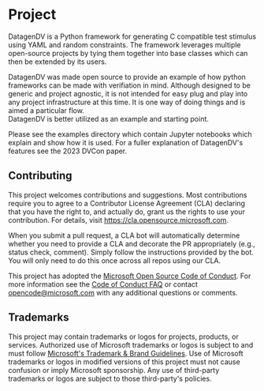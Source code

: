 # Project

DatagenDV is a Python framework for generating C compatible test stimulus using YAML and random
constraints. The framework leverages multiple open-source projects by tying them together into base classes which can then be
extended by its users.

DatagenDV was made open source to provide an example of how python frameworks can be made with verifiation in mind. 
Although designed to be generic and project agnostic, it is not intended for easy plug and play into any project infrastructure at this time. 
It is one way of doing things and is aimed a particular flow.  
DatagenDV is better utilized as an example and starting point.

Please see the examples directory which contain Jupyter notebooks which explain and show how it is used.
For a fuller explanation of DatagenDV's features see the 2023 DVCon paper. 


## Contributing

This project welcomes contributions and suggestions.  Most contributions require you to agree to a
Contributor License Agreement (CLA) declaring that you have the right to, and actually do, grant us
the rights to use your contribution. For details, visit https://cla.opensource.microsoft.com.

When you submit a pull request, a CLA bot will automatically determine whether you need to provide
a CLA and decorate the PR appropriately (e.g., status check, comment). Simply follow the instructions
provided by the bot. You will only need to do this once across all repos using our CLA.

This project has adopted the [Microsoft Open Source Code of Conduct](https://opensource.microsoft.com/codeofconduct/).
For more information see the [Code of Conduct FAQ](https://opensource.microsoft.com/codeofconduct/faq/) or
contact [opencode@microsoft.com](mailto:opencode@microsoft.com) with any additional questions or comments.

## Trademarks

This project may contain trademarks or logos for projects, products, or services. Authorized use of Microsoft 
trademarks or logos is subject to and must follow 
[Microsoft's Trademark & Brand Guidelines](https://www.microsoft.com/en-us/legal/intellectualproperty/trademarks/usage/general).
Use of Microsoft trademarks or logos in modified versions of this project must not cause confusion or imply Microsoft sponsorship.
Any use of third-party trademarks or logos are subject to those third-party's policies.
